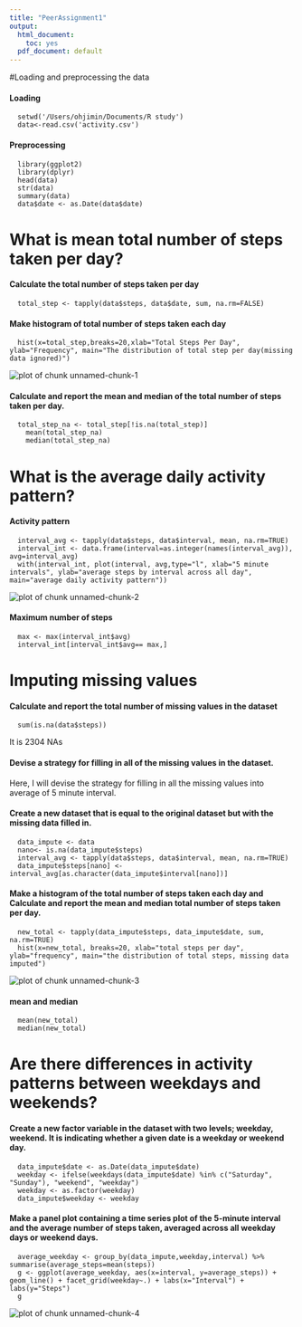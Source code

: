 ```yaml
---
title: "PeerAssignment1"
output:
  html_document: 
    toc: yes
  pdf_document: default
---
```

#Loading and preprocessing the data
#### Loading
```{r, echo=TRUE}
  setwd('/Users/ohjimin/Documents/R study')
  data<-read.csv('activity.csv')
```
#### Preprocessing 
```{r, echo=TRUE}
  library(ggplot2)
  library(dplyr)
  head(data)
  str(data)
  summary(data)
  data$date <- as.Date(data$date)
```
# What is mean total number of steps taken per day?
#### Calculate the total number of steps taken per day 
```{r, echo=TRUE}
  total_step <- tapply(data$steps, data$date, sum, na.rm=FALSE)
```
#### Make histogram of total number of steps taken each day
```{r, echo=TRUE}
  hist(x=total_step,breaks=20,xlab="Total Steps Per Day", ylab="Frequency", main="The distribution of total step per day(missing data ignored)")
```
![plot of chunk unnamed-chunk-1](figure/unnamed-chunk-1.png)

#### Calculate and report the mean and median of the total number of steps taken per day.
```{r, echo=TRUE}
  total_step_na <- total_step[!is.na(total_step)]
    mean(total_step_na)
    median(total_step_na)
```
# What is the average daily activity pattern?
#### Activity pattern 
```{r, echo=TRUE}
  interval_avg <- tapply(data$steps, data$interval, mean, na.rm=TRUE)
  interval_int <- data.frame(interval=as.integer(names(interval_avg)), avg=interval_avg)
  with(interval_int, plot(interval, avg,type="l", xlab="5 minute intervals", ylab="average steps by interval across all day", main="average daily activity pattern"))
```
![plot of chunk unnamed-chunk-2](figure/unnamed-chunk-2.png) 

#### Maximum number of steps
```{r, echo=TRUE}
  max <- max(interval_int$avg)
  interval_int[interval_int$avg== max,]
```
# Imputing missing values
#### Calculate and report the total number of missing values in the dataset
```{r, echo=TRUE}
  sum(is.na(data$steps))
```
It is 2304 NAs  

#### Devise a strategy for filling in all of the missing values in the dataset.
Here, I will devise the strategy for filling in all the missing values into average of 5 minute interval.
#### Create a new dataset that is equal to the original dataset but with the missing data filled in.
```{r, echo=TRUE}
  data_impute <- data
  nano<- is.na(data_impute$steps)
  interval_avg <- tapply(data$steps, data$interval, mean, na.rm=TRUE)
  data_impute$steps[nano] <- interval_avg[as.character(data_impute$interval[nano])]
```
#### Make a histogram of the total number of steps taken each day and Calculate and report the mean and median total number of steps taken per day. 
```{r, echo=TRUE}
  new_total <- tapply(data_impute$steps, data_impute$date, sum, na.rm=TRUE)
  hist(x=new_total, breaks=20, xlab="total steps per day", ylab="frequency", main="the distribution of total steps, missing data imputed")
```
![plot of chunk unnamed-chunk-3](figure/unnamed-chunk-3.png)

#### mean and median
```{r, echo=TRUE}
  mean(new_total)
  median(new_total)
```
# Are there differences in activity patterns between weekdays and weekends?
#### Create a new factor variable in the dataset with two levels; weekday, weekend. It is indicating whether a given date is a weekday or weekend day.
```{r, echo=TRUE}
  data_impute$date <- as.Date(data_impute$date)
  weekday <- ifelse(weekdays(data_impute$date) %in% c("Saturday", "Sunday"), "weekend", "weekday")
  weekday <- as.factor(weekday)
  data_impute$weekday <- weekday
```
#### Make a panel plot containing a time series plot of the 5-minute interval and the average number of steps taken, averaged across all weekday days or weekend days.
```{r, echo=TRUE}
  average_weekday <- group_by(data_impute,weekday,interval) %>% summarise(average_steps=mean(steps))
  g <- ggplot(average_weekday, aes(x=interval, y=average_steps)) + geom_line() + facet_grid(weekday~.) + labs(x="Interval") + labs(y="Steps")
  g
```
![plot of chunk unnamed-chunk-4](figure/unnamed-chunk-4.png) 
